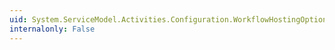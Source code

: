 ```yaml
---
uid: System.ServiceModel.Activities.Configuration.WorkflowHostingOptionsSection.OverrideSiteName
internalonly: False
---
```

